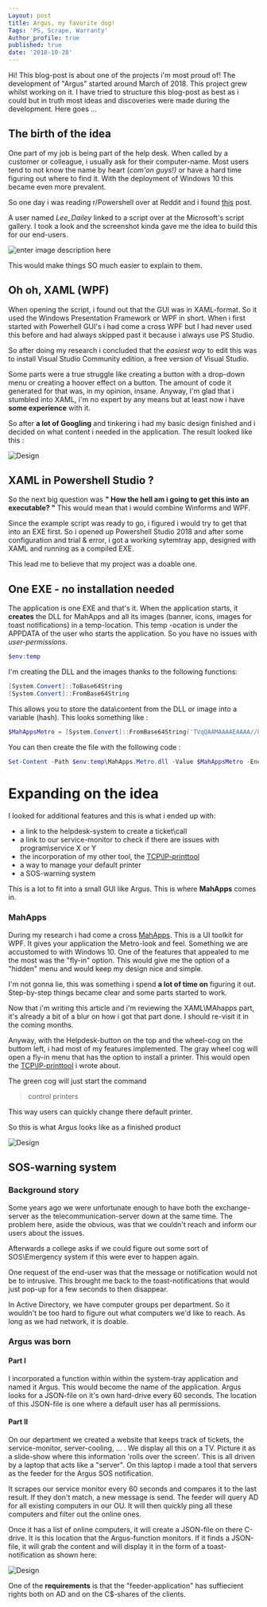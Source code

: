 ```yaml
---
Layout: post
title: Argus, my favorite dog!
Tags: 'PS, Scrape, Warranty'
Author_profile: true
published: true
date: '2018-10-28'
---
```

Hi! This blog-post is about one of the projects i'm most proud of! The development of "Argus" started around March of 2018. This project grew whilst working on it. I have tried to structure this blog-post as best as i could but in truth most ideas and discoveries were made during the development. Here goes ...

## The birth of the idea
One part of my job is being part of the help desk. When called by a customer or colleague, i usually ask for their computer-name. Most users tend to not know the name by heart (*com'on guys!)* or have a hard time figuring out where to find it. With the deployment of Windows 10 this became even more prevalent.

So one day i was reading r/Powershell over at Reddit and i found  [this](https://www.reddit.com/r/PowerShell/comments/8ovw38/_/e06kepd/) post.

A user named *Lee_Dailey* linked to a script over at the Microsoft's script gallery. I took a look and the screenshot kinda gave me the idea to build this for our end-users. 

![enter image description here](https://i1.gallery.technet.s-msft.com/windows-powershell-system-792a1db9/image/file/181340/1/untitled.png)

This would make things SO much easier to explain to them. 

## Oh oh, XAML (WPF)
When opening the script, i found out that the GUI was in XAML-format. So it used the Windows Presentation Framework or WPF in short. When i first started with Powerhell GUI's i had come a cross WPF but I had never used this before and had always skipped past it because i always use PS Studio.

So after doing my research i concluded that the *easiest way* to edit this was to install Visual Studio Community edition, a free version of Visual Studio.

Some parts were a true struggle like creating a button with a drop-down menu or creating a hoover effect on a button. The amount of code it generated for that was, in my opinion, insane. Anyway,  I'm glad that i stumbled into XAML, i'm no expert by any means but at least now i have **some experience** with it.

So after **a lot of Googling** and tinkering i had my basic design finished and i decided on what content i needed in the application. The result looked like this :

![Design]({{site.baseurl}}/assets/images/argus/design.png)  

## XAML in Powershell Studio ?
So the next big question was **" How the hell am i going to get this into an executable? "** This would mean that i would combine Winforms and WPF.

Since the example script was ready to go, i figured i would try to get that into an EXE first. So i opened up Powershell Studio 2018 and after some configuration and trial & error, i got a working sytemtray app, designed with XAML and running as a compiled EXE.

This lead me to believe that my project was a doable one. 

## One EXE - no installation needed
The application is one EXE and that's it. When the application starts, it **creates** the DLL  for MahApps  and all its images (banner, icons, images for toast notifications)  in a temp-location. This temp -ocation is under the APPDATA of the user who starts the application. So you have no issues with *user-permissions*.

```powershell
$env:temp
```
I'm creating the DLL and the images thanks to the following functions:

```powershell
[System.Convert]::ToBase64String
[System.Convert]::FromBase64String
```

This allows you to store the data\content from the DLL or  image into a variable (hash).
This looks something like :

```powershell
$MahAppsMetro = [System.Convert]::FromBase64String('TVqQAAMAAAAEAAAA//8AALgAAAAAAAAAQA ..... ')
```
You can then create the file with the following code :

```powershell
Set-Content -Path $env:temp\MahApps.Metro.dll -Value $MahAppsMetro -Encoding Byte
```


# Expanding on the idea

I looked for additional features and this is what i ended up with:

- a link to the helpdesk-system to create a ticket\call
- a link to our service-monitor to check if there are issues with program\service X or Y
- the incorporation of my other tool, the [TCP\IP-printtool](https://cookiecrumbles.github.io/Deploying-TCPIP-printers-with-a-Powershell-GUI/)
- a way to manage your default printer
- a SOS-warning system

This is a lot to fit into a small GUI like Argus. This is where **MahApps** comes in.

### MahApps
During my research i had come a cross [MahApps](https://mahapps.com/). This is a UI toolkit for WPF. It gives your application the Metro-look and feel. Something we are accustomed to with Windows 10. One of the features that appealed to me the most was the "fly-in" option. This would give me the option of a "hidden" menu and would keep my design nice and simple.

I'm not gonna lie, this was something i spend **a lot of time on** figuring it out. Step-by-step things became clear and some parts started to work. 

Now that i'm writing this article and i'm reviewing the XAML\MAhapps  part, it's already a bit of a blur on how i got that part done. I should re-visit it in the coming months.

Anyway, with the Helpdesk-button on the top and the wheel-cog on the buttom left, i had most of my features implemented. The gray wheel cog will open a fly-in menu that has the option to install a printer. This would open the [TCP\IP-printtool](https://cookiecrumbles.github.io/Deploying-TCPIP-printers-with-a-Powershell-GUI/) i wrote about.

The green cog will just start the command 
> control printers

This way users can quickly change there default printer. 

So this is what Argus looks like as a finished product

![Design]({{site.baseurl}}/assets/images/argus/gui.png)  


## SOS-warning system

### Background story
Some years ago we were unfortunate enough to have both the exchange-server as the telecommunication-server down at the same time. The problem here, aside the obvious, was that we couldn't reach and inform our users about the issues. 

Afterwards a college asks if we could figure out some sort of SOS\Emergency system if this were ever to happen again.

One request of the end-user was that the message or notification would not be to intrusive. This brought me back to the toast-notifications that would just pop-up for a few seconds to then disappear. 

In Active Directory, we have computer groups per department. So it wouldn't be too hard to figure out what computers we'd like to reach. As long as we had network, it is doable.

### Argus was born
#### Part I

I incorporated a function within within the system-tray application and named it Argus. This would become the name of the application.
Argus looks for a JSON-file on it's own hard-drive every 60 seconds. The location of this JSON-file is one where a default user has all permissions.

#### Part II
On our department we created a website that keeps track of tickets, the service-monitor, server-cooling, ... . We display all this on a TV. Picture it as a slide-show where this information 'rolls over the screen'. This is all driven by a laptop that acts like a "server".
On this laptop i made a tool that servers as the feeder for the Argus SOS notification.

It scrapes our service monitor every 60 seconds and compares it to the last result. If they don't match, a new message is send.
The feeder will query AD for all existing computers in our OU. It will then quickly ping all these computers and filter out the online ones.

Once it has a list of online computers, it will create a JSON-file on there C-drive. It is this location that the Argus-function monitors. If it finds a JSON-file, it will grab the content and will display it in the form of a toast-notification as shown here:

![Design]({{site.baseurl}}/assets/images/argus/toasts.png)  


One of the **requirements** is that the "feeder-application" has suffiecient rights both on AD and on the C$-shares of the clients.



